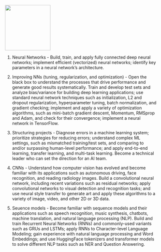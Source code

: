 <img src="img/coursera.png" width="150"/>

1. Neural Networks - Build, train, and apply fully connected deep neural networks; implement efficient (vectorized) neural networks; identify key parameters in a neural network’s architecture.

2. Improving NNs (tuning, regularization, and optimization) - Open the black box to understand the processes that drive performance and generate good results systematically. Train and develop test sets and analyze bias/variance for building deep learning applications; use standard neural network techniques such as initialization, L2 and dropout regularization, hyperparameter tuning, batch normalization, and gradient checking; implement and apply a variety of optimization algorithms, such as mini-batch gradient descent, Momentum, RMSprop and Adam, and check for their convergence; implement a neural network in TensorFlow.

3. Structuring projects - Diagnose errors in a machine learning system; prioritize strategies for reducing errors; understand complex ML settings, such as mismatched training/test sets, and comparing to and/or surpassing human-level performance; and apply end-to-end learning, transfer learning, and multi-task learning. Become a technical leader who can set the direction for an AI team.

4. CNNs - Understand how computer vision has evolved and become familiar with its applications such as autonomous driving, face recognition, and reading radiology images. Build a convolutional neural network, including recent variations such as residual networks; apply convolutional networks to visual detection and recognition tasks; and use neural style transfer to generate art and apply these algorithms to a variety of image, video, and other 2D or 3D data. 

5. Seuence models - Become familiar with sequence models and their applications such as speech recognition, music synthesis, chatbots, machine translation, and natural language processing (NLP). Build and train Recurrent Neural Networks (RNNs) and commonly-used variants such as GRUs and LSTMs; apply RNNs to Character-level Language Modeling; gain experience with natural language processing and Word Embeddings; and use HuggingFace tokenizers and transformer models to solve different NLP tasks such as NER and Question Answering.